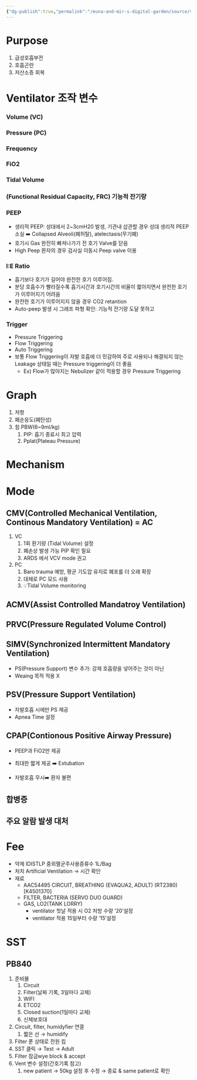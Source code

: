 ```yaml
---
{"dg-publish":true,"permalink":"/euna-and-mir-s-digital-garden/source/ventilator/","tags":["source","study_note"]}
---
```


# Purpose
1. 급성호흡부전
2. 호흡곤란
3. 저산소증 회복 
# Ventilator 조작 변수 
### Volume (VC)
### Pressure (PC)
### Frequency 
### FiO2
### Tidal Volume 
### (Functional Residual Capacity, FRC) 기능적 잔기량
### PEEP 
- 생리적 PEEP: 성대에서 2~3cmH20 발생, 기관내 삽관할 경우 성대 생리적 PEEP 소실 ➡️ Collapsed Alveoli(폐허탈),  atelectasis(무기폐)
- 호기시 Gas 완전히 빠져나가기 전 호기 Valve를 닫음 
- High Peep 환자의 경우 검사실 이동시 Peep valve 이용
### I:E Ratio
- 흡기보다 호기가 길어야 완전한 호기 이루어짐. 
- 분당 호흡수가 빨라질수록 흡기시간과 호기시간의 비율이 짧아지면서 완전한 호기가 이루어지기 어려움
- 완전한 호기가 이루어지지 않을 경우 CO2 retantion 
- Auto-peep 발생 시 그래프 파형 확인: 기능적 잔기량 도달 못하고 
### Trigger
- Pressure Triggering
- Flow Triggering
- Auto Triggering
- 보통 Flow Triggering이 자발 호흡에 더 민감하여 주로 사용되나 해결되지 않는 Leakage 상태일 때는 Pressure triggering이 더 좋음 
	- Ex) Flow가 많아지는 Nebulizer 같이 적용할 경우 Pressure Triggering 
# Graph
1. 저항
2. 폐순응도(폐탄성)
3. 힘 PBW(6~9ml/kg)
	1. PIP: 흡기 종료시 최고 압력 
	2. Pplat(Plateau Pressure)
# Mechanism 
# Mode 
## CMV(Controlled Mechanical Ventilation, Continous Mandatory Ventilation) = AC
1. VC
	1. 1회 환기량 (Tidal Volume) 설정 
	2. 폐손상 발생 가능 PIP 확인 필요
	3. ARDS 에서 VCV mode 권고
2. PC
	1. Baro trauma 예방, 평균 기도압 유지로 폐포를 더 오래 확장 
	2. 대체로 PC 모드 사용
	3. 💡Tidal Volume monitoring
## ACMV(Assist Controlled Mandatroy Ventilation)
## PRVC(Pressure Regulated Volume Control)
## SIMV(Synchronized Intermittent Mandatory Ventilation)
- PS(Pressure Support) 변수 추가: 강제 호흡량을 넣어주는 것이 아닌 
- Weaing 목적 적용 X
## PSV(Pressure Support Ventilation)
- 자발호흡 시에만 PS 제공 
- Apnea Time 설정
## CPAP(Contionous Positive Airway Pressure)
- PEEP과 FiO2만 제공
- 최대한 짧게 제공 ➡️ Extubation 

- 자발호흡 무시➡️ 환자 불편

## 합병증
## 주요 알람 발생 대처 
# Fee
- 약제 IDISTLP 중외멸균주사용증류수 1L/Bag
- 처치 Artificial Ventilation → 시간 확인
- 재료
	-  AAC54495 CIRCUIT, BREATHING (EVAQUA2, ADULT) (RT2380)[K4501370]
	- FILTER, BACTERIA (SERVO DUO GUARD)
	- GAS, LO2(TANK LORRY)
		- ventilator 첫날 적용 시 O2 처방 수량 ‘20’설정
		- ventilator 적용 15일부터 수량 ‘15’설정  

# SST
## PB840
1. 준비물
	1. Circuit
	2. Filter(날짜 기록, 3일마다 교체)
	3. WIFI
	4. ETCO2
	5. Closed suction(1일마다 교체)
	6. 신체보호대
2. Circuit, filter, humidyfier 연결
	1. 짧은 선 → humidify
3. Filter 푼 상태로 전원 킴
4. SST 클릭 → Test → Adult
5. Filter 잠금wye block & accept 
6. Vent 변수 설정(간호기록 참고)
	1. new patient → 50kg 설정 후 수정 → 종료 & same patient로 확인